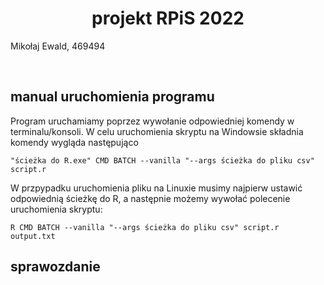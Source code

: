 <h1 align="center"> projekt RPiS 2022 </h1>
Mikołaj Ewald, 469494

&nbsp;<br>

## manual uruchomienia programu

Program uruchamiamy poprzez wywołanie odpowiedniej komendy w terminalu/konsoli. W celu uruchomienia skryptu na Windowsie składnia komendy wygląda następująco 

```
"ścieżka do R.exe" CMD BATCH --vanilla "--args ścieżka do pliku csv" script.r
```
W przpypadku uruchomienia pliku na Linuxie musimy najpierw ustawić odpowiednią ścieżkę do R, a następnie możemy wywołać polecenie uruchomienia skryptu:
```
R CMD BATCH --vanilla "--args ścieżka do pliku csv" script.r output.txt
```

## sprawozdanie

